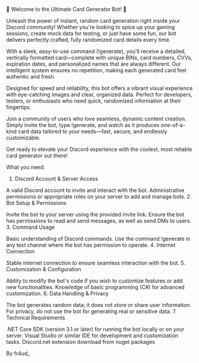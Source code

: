 🚀 Welcome to the Ultimate Card Generator Bot! 🚀

Unleash the power of instant, random card generation right inside your Discord community! Whether you're looking to spice up your gaming sessions, create mock data for testing, or just have some fun, our bot delivers perfectly crafted, fully randomized card details every time.

With a sleek, easy-to-use command (!generate), you'll receive a detailed, vertically formatted card—complete with unique BINs, card numbers, CVVs, expiration dates, and personalized names that are always different. Our intelligent system ensures no repetition, making each generated card feel authentic and fresh.

Designed for speed and reliability, this bot offers a vibrant visual experience with eye-catching images and clear, organized data. Perfect for developers, testers, or enthusiasts who need quick, randomized information at their fingertips.

Join a community of users who love seamless, dynamic content creation. Simply invite the bot, type !generate, and watch as it produces one-of-a-kind card data tailored to your needs—fast, secure, and endlessly customizable.

Get ready to elevate your Discord experience with the coolest, most reliable card generator out there!

What you need:

1. Discord Account & Server Access  

A valid Discord account to invite and interact with the bot.
Administrative permissions or appropriate roles on your server to add and manage bots.
2. Bot Setup & Permissions  

Invite the bot to your server using the provided invite link.
Ensure the bot has permissions to read and send messages, as well as send DMs to users.
3. Command Usage  

Basic understanding of Discord commands.
Use the command !generate in any text channel where the bot has permission to operate.
4. Internet Connection  

Stable internet connection to ensure seamless interaction with the bot.
5. Customization & Configuration  

Ability to modify the bot's code if you wish to customize features or add new functionalities.
Knowledge of basic programming (C#) for advanced customization.
6. Data Handling & Privacy  

The bot generates random data; it does not store or share user information.
For privacy, do not use the bot for generating real or sensitive data.
7. Technical Requirements  

.NET Core SDK (version 3.1 or later) for running the bot locally or on your server.
Visual Studio or similar IDE for development and customization tasks.
Discord.net extension download from nuget packages

By fr4ud_
